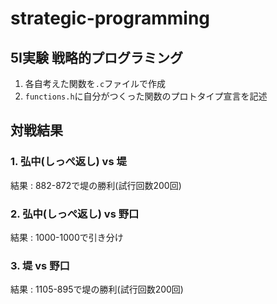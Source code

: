 # strategic-programming

## 5I実験 戦略的プログラミング

1. 各自考えた関数を`.c`ファイルで作成
2. `functions.h`に自分がつくった関数のプロトタイプ宣言を記述

## 対戦結果

### 1. 弘中(しっぺ返し) vs 堤

結果 : 882-872で堤の勝利(試行回数200回)

### 2. 弘中(しっぺ返し) vs 野口

結果 : 1000-1000で引き分け

### 3. 堤 vs 野口

結果 : 1105-895で堤の勝利(試行回数200回)